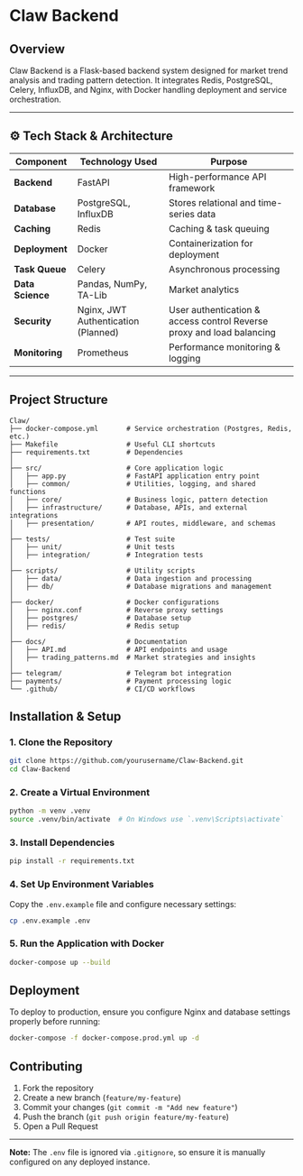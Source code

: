 # Claw Backend

## Overview
Claw Backend is a Flask-based backend system designed for market trend analysis and trading pattern detection. It integrates Redis, PostgreSQL, Celery, InfluxDB, and Nginx, with Docker handling deployment and service orchestration.

---

## ⚙️ Tech Stack & Architecture

| Component        | Technology Used  | Purpose |
|-----------------|-----------------|---------|
| **Backend**     | FastAPI          | High-performance API framework |
| **Database**    | PostgreSQL, InfluxDB | Stores relational and time-series data |
| **Caching**     | Redis            | Caching & task queuing |
| **Deployment**  | Docker            | Containerization for deployment |
| **Task Queue**  | Celery           | Asynchronous processing |
| **Data Science**| Pandas, NumPy, TA-Lib | Market analytics |
| **Security**    | Nginx, JWT Authentication (Planned) | User authentication & access control Reverse proxy and load balancing |
| **Monitoring**  | Prometheus       | Performance monitoring & logging |

---



## Project Structure
```plaintext
Claw/
├── docker-compose.yml       # Service orchestration (Postgres, Redis, etc.)
├── Makefile                 # Useful CLI shortcuts
├── requirements.txt         # Dependencies
│
├── src/                     # Core application logic
│   ├── app.py               # FastAPI application entry point
│   ├── common/              # Utilities, logging, and shared functions
│   ├── core/                # Business logic, pattern detection
│   ├── infrastructure/      # Database, APIs, and external integrations
│   ├── presentation/        # API routes, middleware, and schemas
│
├── tests/                   # Test suite
│   ├── unit/                # Unit tests
│   ├── integration/         # Integration tests
│
├── scripts/                 # Utility scripts
│   ├── data/                # Data ingestion and processing
│   ├── db/                  # Database migrations and management
│
├── docker/                  # Docker configurations
│   ├── nginx.conf           # Reverse proxy settings
│   ├── postgres/            # Database setup
│   ├── redis/               # Redis setup
│
├── docs/                    # Documentation
│   ├── API.md               # API endpoints and usage
│   ├── trading_patterns.md  # Market strategies and insights
│
├── telegram/                # Telegram bot integration
├── payments/                # Payment processing logic
└── .github/                 # CI/CD workflows
```

## Installation & Setup
### 1. Clone the Repository
```sh
git clone https://github.com/yourusername/Claw-Backend.git
cd Claw-Backend
```

### 2. Create a Virtual Environment
```sh
python -m venv .venv
source .venv/bin/activate  # On Windows use `.venv\Scripts\activate`
```

### 3. Install Dependencies
```sh
pip install -r requirements.txt
```

### 4. Set Up Environment Variables
Copy the `.env.example` file and configure necessary settings:
```sh
cp .env.example .env
```

### 5. Run the Application with Docker
```sh
docker-compose up --build
```

## Deployment
To deploy to production, ensure you configure Nginx and database settings properly before running:
```sh
docker-compose -f docker-compose.prod.yml up -d
```

## Contributing
1. Fork the repository
2. Create a new branch (`feature/my-feature`)
3. Commit your changes (`git commit -m "Add new feature"`)
4. Push the branch (`git push origin feature/my-feature`)
5. Open a Pull Request

---

**Note:** The `.env` file is ignored via `.gitignore`, so ensure it is manually configured on any deployed instance.

